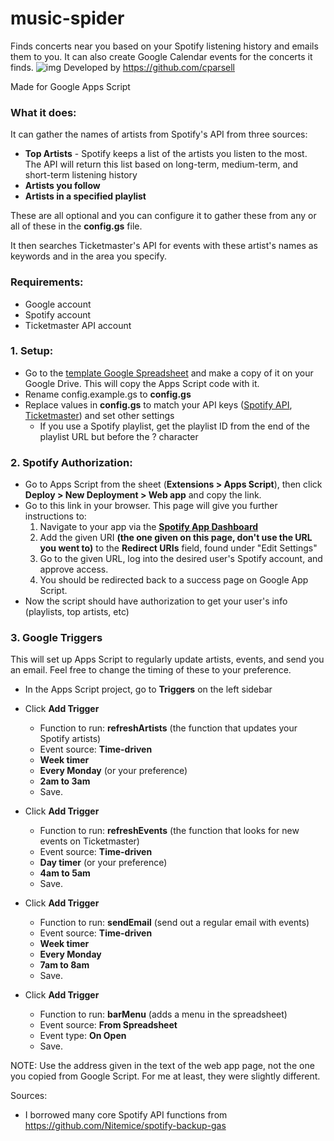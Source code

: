 # music-spider
Finds concerts near you based on your Spotify listening history and emails them to you. It can also create Google Calendar events for the concerts it finds.
![img]([Isolated.png](https://github.com/cparsell/music-spider) "music-spider")
Developed by https://github.com/cparsell

Made for Google Apps Script
  
### What it does:
It can gather the names of artists from Spotify's API from three sources:
- **Top Artists** - Spotify keeps a list of the artists you listen to the most. The API will return this list based on long-term, medium-term, and short-term listening history
- **Artists you follow**
- **Artists in a specified playlist**

These are all optional and you can configure it to gather these from any or all of these in the **config.gs** file. 

It then searches Ticketmaster's API for events with these artist's names as keywords and in the area you specify. 
  
### Requirements:
- Google account
- Spotify account
- Ticketmaster API account

### 1. Setup:
- Go to the  [template Google Spreadsheet](https://docs.google.com/spreadsheets/d/1H4pvSK4jpRikHO11PtpJGSdycpVmM566XLQzRot4E_g/edit?usp=sharing) and make a copy of it on your Google Drive. This will copy the Apps Script code with it.
- Rename config.example.gs to **config.gs**
- Replace values in **config.gs** to match your API keys ([Spotify API](https://developer.spotify.com/dashboard/applications), [Ticketmaster](https://developer.ticketmaster.com/)) and set other settings
  - If you use a Spotify playlist, get the playlist ID from the end of the playlist URL but before the ? character

### 2. Spotify Authorization:
- Go to Apps Script from the sheet (**Extensions > Apps Script**), then click **Deploy > New Deployment > Web app** and copy the link.
- Go to this link in your browser. This page will give you further instructions to:
    1. Navigate to your app via the **[Spotify App Dashboard](https://developer.spotify.com/dashboard/applications)**
    2. Add the given URI **(the one given on this page, don't use the URL you went to)** to the **Redirect URIs** field, found under "Edit Settings"
    3. Go to the given URL, log into the desired user's Spotify account, and approve access.
    4. You should be redirected back to a success page on Google App Script.
- Now the script should have authorization to get your user's info (playlists, top artists, etc)

### 3. Google Triggers
This will set up Apps Script to regularly update artists, events, and send you an email. Feel free to change the timing of these to your preference.

- In the Apps Script project, go to **Triggers** on the left sidebar
- Click **Add Trigger**
  - Function to run: **refreshArtists**   (the function that updates your Spotify artists)
  - Event source: **Time-driven**
  - **Week timer**
  - **Every Monday** (or your preference)
  - **2am to 3am**
  - Save.

- Click **Add Trigger**
  - Function to run: **refreshEvents**   (the function that looks for new events on Ticketmaster)
  - Event source: **Time-driven**
  - **Day timer** (or your preference)
  - **4am to 5am**
  - Save.

- Click **Add Trigger**
  - Function to run: **sendEmail**    (send out a regular email with events)
  - Event source: **Time-driven**
  - **Week timer** 
  - **Every Monday** 
  - **7am to 8am**
  - Save.

- Click **Add Trigger**
  - Function to run: **barMenu**    (adds a menu in the spreadsheet)
  - Event source: **From Spreadsheet**
  - Event type: **On Open**
  - Save.




NOTE: Use the address given in the text of the web app page, not the one you copied from Google Script. For me at least, they were slightly different.
 
 Sources:
 - I borrowed many core Spotify API functions from https://github.com/Nitemice/spotify-backup-gas
